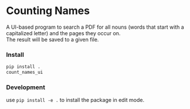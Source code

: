 # Counting Names
A UI-based program to search a PDF for all nouns (words that start with a capitalized letter) and the pages they occur on.  
The result will be saved to a given file.  

### Install
```bash
pip install .
count_names_ui
```
### Development
use `pip install -e .` to install the package in edit mode.
